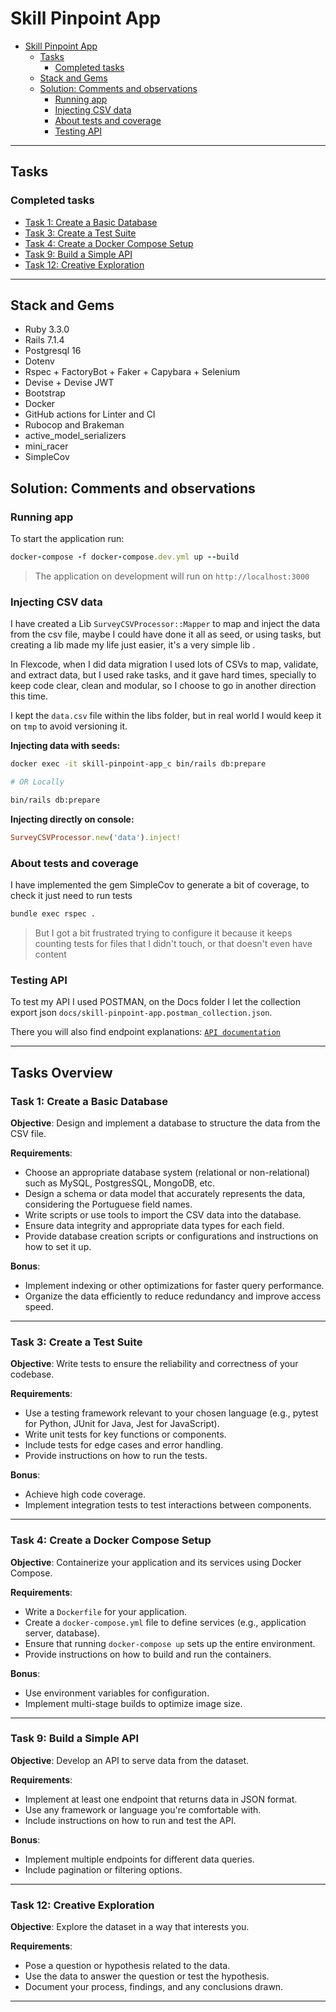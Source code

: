 # Skill Pinpoint App

- [Skill Pinpoint App](#skill-pinpoint-app)
  - [Tasks](#tasks)
    - [Completed tasks](#completed-tasks)
  - [Stack and Gems](#stack-and-gems)
  - [Solution: Comments and observations](#solution-comments-and-observations)
    - [Running app](#running-app)
    - [Injecting CSV data](#injecting-csv-data)
    - [About tests and coverage](#about-tests-and-coverage)
    - [Testing API](#testing-api)

---

## Tasks

### Completed tasks

- [Task 1: Create a Basic Database](#task-1-create-a-basic-database)
- [Task 3: Create a Test Suite](#task-3-create-a-test-suite)
- [Task 4: Create a Docker Compose Setup](#task-4-create-a-docker-compose-setup)
- [Task 9: Build a Simple API](#task-9-build-a-simple-api)
- [Task 12: Creative Exploration](#task-12-creative-exploration)

---

## Stack and Gems

- Ruby 3.3.0
- Rails 7.1.4
- Postgresql 16
- Dotenv
- Rspec + FactoryBot + Faker + Capybara + Selenium
- Devise + Devise JWT
- Bootstrap
- Docker
- GitHub actions for Linter and CI
- Rubocop and Brakeman
- active_model_serializers
- mini_racer
- SimpleCov

## Solution: Comments and observations

### Running app

To start the application run:

```rb
docker-compose -f docker-compose.dev.yml up --build
```

> The application on development will run on `http://localhost:3000`

### Injecting CSV data

I have created a Lib `SurveyCSVProcessor::Mapper` to map and inject the data from the csv file, maybe I could have done
it all as seed, or using tasks, but creating a lib made my life just easier, it's a very simple lib .

In Flexcode, when I did data migration I used lots of CSVs to map, validate, and extract data, but I used rake tasks,
and it gave hard times, specially to keep code clear, clean and modular, so I choose to go in another direction this
time.

I kept the `data.csv` file within the libs folder, but in real world I would keep it on `tmp` to avoid versioning it.

**Injecting data with seeds:**

```sh
docker exec -it skill-pinpoint-app_c bin/rails db:prepare

# OR Locally

bin/rails db:prepare
```

**Injecting directly on console:**

```rb
SurveyCSVProcessor.new('data').inject! 
```

### About tests and coverage

I have implemented the gem SimpleCov to generate a bit of coverage, to check it just need to run tests

```sh
bundle exec rspec .
```

> But I got a bit frustrated trying to configure it because it keeps counting tests for files that I didn't touch,
> or that doesn't even have content

### Testing API

To test my API I used POSTMAN, on the Docs folder I let the collection export json
`docs/skill-pinpoint-app.postman_collection.json`.

There you will also find endpoint explanations: [`API documentation`](/docs/docs.md#api)

---

## Tasks Overview

### Task 1: Create a Basic Database

**Objective**: Design and implement a database to structure the data from the CSV file.

**Requirements**:

- Choose an appropriate database system (relational or non-relational) such as MySQL, PostgresSQL, MongoDB, etc.
- Design a schema or data model that accurately represents the data, considering the Portuguese field names.
- Write scripts or use tools to import the CSV data into the database.
- Ensure data integrity and appropriate data types for each field.
- Provide database creation scripts or configurations and instructions on how to set it up.

**Bonus**:

- Implement indexing or other optimizations for faster query performance.
- Organize the data efficiently to reduce redundancy and improve access speed.

---

### Task 3: Create a Test Suite

**Objective**: Write tests to ensure the reliability and correctness of your codebase.

**Requirements**:

- Use a testing framework relevant to your chosen language (e.g., pytest for Python, JUnit for Java, Jest for
  JavaScript).
- Write unit tests for key functions or components.
- Include tests for edge cases and error handling.
- Provide instructions on how to run the tests.

**Bonus**:

- Achieve high code coverage.
- Implement integration tests to test interactions between components.

---

### Task 4: Create a Docker Compose Setup

**Objective**: Containerize your application and its services using Docker Compose.

**Requirements**:

- Write a `Dockerfile` for your application.
- Create a `docker-compose.yml` file to define services (e.g., application server, database).
- Ensure that running `docker-compose up` sets up the entire environment.
- Provide instructions on how to build and run the containers.

**Bonus**:

- Use environment variables for configuration.
- Implement multi-stage builds to optimize image size.

---

### Task 9: Build a Simple API

**Objective**: Develop an API to serve data from the dataset.

**Requirements**:

- Implement at least one endpoint that returns data in JSON format.
- Use any framework or language you're comfortable with.
- Include instructions on how to run and test the API.

**Bonus**:

- Implement multiple endpoints for different data queries.
- Include pagination or filtering options.

---

### Task 12: Creative Exploration

**Objective**: Explore the dataset in a way that interests you.

**Requirements**:

- Pose a question or hypothesis related to the data.
- Use the data to answer the question or test the hypothesis.
- Document your process, findings, and any conclusions drawn.

---

